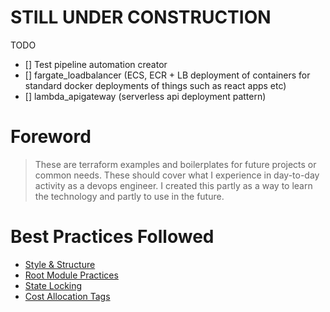 # STILL UNDER CONSTRUCTION
TODO
- [] Test pipeline automation creator
- [] fargate_loadbalancer (ECS, ECR + LB deployment of containers for standard docker deployments of things such as react apps etc)
- [] lambda_apigateway (serverless api deployment pattern)

# Foreword
> These are terraform examples and boilerplates for future projects or common needs. These should cover what I experience in day-to-day activity as a devops engineer. I created this partly as a way to learn the technology and partly to use in the future.


# Best Practices Followed
- [Style & Structure](https://cloud.google.com/docs/terraform/best-practices/general-style-structure)
- [Root Module Practices](https://cloud.google.com/docs/terraform/best-practices/root-modules)
- [State Locking](https://rafaelmedeiros94.medium.com/goodbye-dynamodb-terraform-s3-backend-now-supports-native-locking-06f74037ad39)
- [Cost Allocation Tags](https://docs.aws.amazon.com/awsaccountbilling/latest/aboutv2/cost-alloc-tags.html)